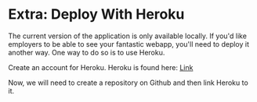 # Extra:  Deploy With Heroku

The current version of the application is only available locally.  If you'd like employers to be able to see your fantastic webapp, you'll need to deploy it another way.  One way to do so is to use Heroku.  

Create an account for Heroku.  Heroku is found here:  [Link](https://www.heroku.com/)

Now, we will need to create a repository on Github and then link Heroku to it.